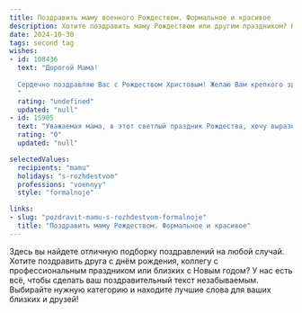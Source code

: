 ```yaml
---
title: Поздравить маму военного Рождеством. Формальное и красивое
description: Хотите поздравить маму Рождеством или другим праздником? Наш ИИ создаст незабываемое поздравление, а вы обязательно выделитесь среди других.  
date: 2024-10-30
tags: second tag
wishes:
- id: 108436
  text: "Дорогой Мама!
  
  Сердечно поздравляю Вас с Рождеством Христовым! Желаю Вам крепкого здоровья, мира, благополучия и Божьей благодати. Пусть этот светлый праздник наполнит Ваш дом радостью, теплом и любовью.  Пусть Рождественская звезда освещает Ваш путь и оберегает Вас от всех невзгод.  Горжусь Вами, Мама! Счастливого Рождества!
  "
  rating: "undefined"
  updated: "null"
- id: 15905
  text: "Уважаемая мама, в этот светлый праздник Рождества, хочу выразить Вам глубочайшее уважение и искреннюю благодарность за Ваш благородный и самоотверженный труд в рядах нашей великой Родины. Ваша профессиональная стойкость и мужество всегда будут для меня примером для подражания. Пусть в этот священный день Вас окружают любовь близких, тепло домашнего очага и мирные звёзды на небе. С Рождеством Христовым!"
  rating: "0"
  updated: "null"

selectedValues:
  recipients: "mamu"
  holidays: "s-rozhdestvom"
  professions: "voennyy"
  style: "formalnoje"

links:
- slug: "pozdravit-mamu-s-rozhdestvom-formalnoje"
  title: "Поздравить маму Рождеством. Формальное и красивое"
---
```


Здесь вы найдете отличную подборку поздравлений на любой случай. 
Хотите поздравить друга с днём рождения, коллегу с профессиональным праздником или близких с Новым годом? У нас есть всё, чтобы сделать ваш поздравительный текст незабываемым. Выбирайте нужную категорию и находите лучшие слова для ваших близких и друзей!
